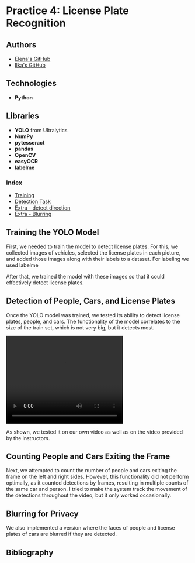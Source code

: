 # Practice 4: License Plate Recognition

## Authors
- [Elena's GitHub](https://github.com/efm092000)
- [Ilka's GitHub](https://github.com/jeski73)

## Technologies
- **Python**

## Libraries
- **YOLO** from Ultralytics
- **NumPy**
- **pytesseract**
- **pandas**
- **OpenCV**
- **easyOCR**
- **labelme**

### Index

- [Training](#training-the-yolo-model)  
- [Detection Task](#detection-of-people-cars-and-license-plates)  
- [Extra - detect direction](#counting-people-and-cars-exiting-the-frame)  
- [Extra - Blurring](#blurring-for-privacy)


## Training the YOLO Model

First, we needed to train the model to detect license plates. For this, we collected images of vehicles, selected the license plates in each picture, and added those images along with their labels to a dataset. For labeling we used labelme

After that, we trained the model with these images so that it could effectively detect license plates. 

## Detection of People, Cars, and License Plates

Once the YOLO model was trained, we tested its ability to detect license plates, people, and cars. 
The functionality of the model correlates to the size of the train set, which is not very big, but it detects most.


<video src="test-vid-track.mp4" width="320" height="240" controls>Your browser does not support the video tag.</video>

<!-- Image of our video with blurs -->

As shown, we tested it on our own video as well as on the video provided by the instructors.

<!-- Image of the test video with blurs -->

## Counting People and Cars Exiting the Frame

Next, we attempted to count the number of people and cars exiting the frame on the left and right sides. However, this functionality did not perform optimally, as it counted detections by frames, resulting in multiple counts of the same car and person. I tried to make the system track the movement of the detections throughout the video, but it only worked occasionally.

<!-- Image -->

## Blurring for Privacy
We also implemented a version where the faces of people and license plates of cars are blurred if they are detected.


## Bibliography
